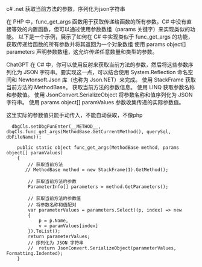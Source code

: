 c# .net 获取当前方法的参数，序列化为json字符串

在 PHP 中，func_get_args 函数用于获取传递给函数的所有参数。C# 中没有直接等效的内置函数，但可以通过使用参数数组（params 关键字）来实现类似的功能。
以下是一个示例，展示了如何在 C# 中实现类似于 func_get_args 的功能，获取传递给函数的所有参数并将其返回为一个对象数组
使用 params object[] parameters 声明参数数组，这允许传递任意数量和类型的参数。

ChatGPT
在 C# 中，你可以使用反射来获取当前方法的参数，然后将这些参数序列化为 JSON 字符串。要实现这一点，可以结合使用 System.Reflection 命名空间和 Newtonsoft.Json 库（也称为 Json.NET）来完成。
使用 StackFrame 获取当前方法的 MethodBase。
获取当前方法的参数信息。
使用 LINQ 获取参数名称和参数值。
使用 JsonConvert.SerializeObject 将参数名称和值序列化为 JSON 字符串。
使用 params object[] paramValues 参数收集传递的实际参数值。

这里实际的参数值只能手动传入，不能自动获取，不像php

      dbgCls.setDbgFunEnter(__METHOD__, dbgCls.func_get_args(MethodBase.GetCurrentMethod(), querySql, dbFileName));

        public static object func_get_args(MethodBase method, params object[] paramValues)
        {
            // 获取当前方法
           // MethodBase method = new StackFrame(1).GetMethod();

            // 获取当前方法的参数
            ParameterInfo[] parameters = method.GetParameters();

            // 获取当前方法的参数值
            // 将参数名称和值配对
            var parameterValues = parameters.Select((p, index) => new
            {
                p = p.Name,
                v = paramValues[index]
            }).ToList();
            return parameterValues;
            // 序列化为 JSON 字符串
            //  return JsonConvert.SerializeObject(parameterValues, Formatting.Indented);
        }



